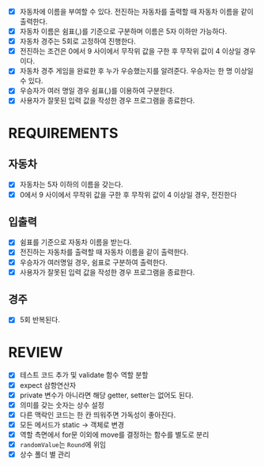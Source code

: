 - [x] 자동차에 이름을 부여할 수 있다. 전진하는 자동차를 출력할 때 자동차 이름을 같이 출력한다.
- [x] 자동차 이름은 쉼표(,)를 기준으로 구분하며 이름은 5자 이하만 가능하다.
- [x] 자동차 경주는 5회로 고정하여 진행한다.
- [x] 전진하는 조건은 0에서 9 사이에서 무작위 값을 구한 후 무작위 값이 4 이상일 경우이다.
- [x] 자동차 경주 게임을 완료한 후 누가 우승했는지를 알려준다. 우승자는 한 명 이상일 수 있다.
- [x] 우승자가 여러 명일 경우 쉼표(,)를 이용하여 구분한다.
- [x] 사용자가 잘못된 입력 값을 작성한 경우 프로그램을 종료한다.

# REQUIREMENTS
## 자동차
- [x] 자동차는 5자 이하의 이름을 갖는다.
- [x] 0에서 9 사이에서 무작위 값을 구한 후 무작위 값이 4 이상일 경우, 전진한다

## 입출력
- [x] 쉼표를 기준으로 자동차 이름을 받는다.
- [x] 전진하는 자동차를 출력할 때 자동차 이름을 같이 출력한다.
- [x] 우승자가 여러명일 경우, 쉼표로 구분하여 출력한다.
- [x] 사용자가 잘못된 입력 값을 작성한 경우 프로그램을 종료한다.

## 경주
- [x] 5회 반복된다.


# REVIEW
- [X] 테스트 코드 추가 및 validate 함수 역할 분할
- [x] expect 삼항연산자
- [x] private 변수가 아니라면 해당 getter, setter는 없어도 된다.
- [x] 의미를 갖는 숫자는 상수 설정
- [x] 다른 맥락인 코드는 한 칸 띄워주면 가독성이 좋아진다.
- [x] 모든 메서드가 static -> 객체로 변경
- [x] 역할 측면에서 for문 이외에 move를 결정하는 함수를 별도로 분리
- [x] `randomValue`는 `Round`에 위임
- [x] 상수 폴더 별 관리
